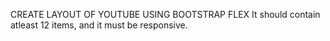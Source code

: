CREATE LAYOUT OF YOUTUBE USING BOOTSTRAP FLEX
It should contain atleast 12 items, and it must be responsive.
